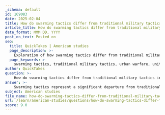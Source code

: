 ```yaml
---
_schema: default
id: 169083
date: 2025-02-04
title: How do swarming tactics differ from traditional military tactics in urban warfare?
article_title: How do swarming tactics differ from traditional military tactics in urban warfare?
date_format: MMM DD, YYYY
post_on_text: Posted on
seo:
  title: QuickTakes | American studies
  page_description: >-
    Exploration of how swarming tactics differ from traditional military tactics in urban warfare, highlighting aspects such as unit coordination, flexibility, engagement strategies, and decision-making processes.
  page_keywords: >-
    swarming tactics, traditional military tactics, urban warfare, unit composition, coordination, flexibility, speed, engagement strategy, decentralized decision-making, Israeli Defense Forces, second Intifada, adaptive warfare, military strategy, combat operations
author: QuickTakes
question: >-
    How do swarming tactics differ from traditional military tactics in urban warfare?
answer: >-
    Swarming tactics represent a significant departure from traditional military tactics, particularly in the context of urban warfare. Here are the key differences:\n\n1. **Unit Composition and Coordination**:\n   - **Swarming Tactics**: Involves multiple small units that operate independently yet in a coordinated manner. This decentralized approach allows for rapid adaptation to changing battlefield conditions and enables simultaneous attacks from various directions, complicating the enemy's response.\n   - **Traditional Tactics**: Typically rely on larger, more centralized units that follow a linear command structure. These units often engage in direct confrontations, relying on overwhelming firepower and coordinated maneuvers.\n\n2. **Flexibility and Speed**:\n   - **Swarming Tactics**: Emphasizes speed and flexibility, allowing units to quickly reposition and exploit vulnerabilities in the enemy's defenses. This adaptability is crucial in urban environments where terrain can change rapidly due to the presence of buildings and civilian infrastructure.\n   - **Traditional Tactics**: Often slower to adapt, as they may require extensive planning and coordination among larger units. This can lead to delays in response times, making them less effective in dynamic urban settings.\n\n3. **Engagement Strategy**:\n   - **Swarming Tactics**: Focuses on overwhelming the enemy through rapid, coordinated strikes that can disorient and confuse. The use of nature metaphors, such as "infestation," highlights the intent to saturate an area with small, agile forces that can strike from multiple angles.\n   - **Traditional Tactics**: Generally involve direct assaults on enemy positions, often relying on established routes and predictable patterns of movement. This can make them more vulnerable to ambushes and counterattacks in complex urban environments.\n\n4. **Decentralized Decision-Making**:\n   - **Swarming Tactics**: Encourages decentralized decision-making, allowing individual units to make tactical choices based on real-time intelligence and situational awareness. This autonomy enhances responsiveness and effectiveness in urban combat.\n   - **Traditional Tactics**: Typically involve a top-down approach where decisions are made by higher command levels, which can slow down the response to immediate threats and opportunities.\n\n5. **Urban Combat Strategies**:\n   - **Swarming Tactics**: The Israeli Defense Forces (IDF) have effectively employed swarming tactics in urban warfare, particularly during the second Intifada, where they utilized innovative strategies such as "walking through walls" to create new pathways and engage the enemy in unexpected ways.\n   - **Traditional Tactics**: Often rely on established military doctrines that may not fully account for the complexities of urban warfare, leading to less effective engagement in such environments.\n\nIn summary, swarming tactics are characterized by their decentralized, flexible, and rapid approach to combat, which contrasts sharply with the more rigid and centralized nature of traditional military tactics. This adaptability is particularly advantageous in urban warfare, where the environment is complex and constantly changing.
subject: American studies
file_name: how-do-swarming-tactics-differ-from-traditional-military-tactics-in-urban-warfare.md
url: /learn/american-studies/questions/how-do-swarming-tactics-differ-from-traditional-military-tactics-in-urban-warfare
score: 9.0
---
```


&nbsp;